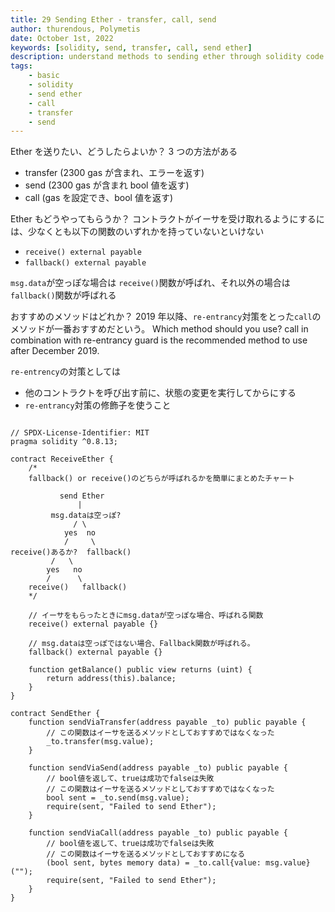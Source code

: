 ```yaml
---
title: 29 Sending Ether - transfer, call, send
author: thurendous, Polymetis
date: October 1st, 2022
keywords: [solidity, send, transfer, call, send ether]
description: understand methods to sending ether through solidity code example
tags:
    - basic
    - solidity
    - send ether
    - call
    - transfer
    - send
---
```


Ether を送りたい、どうしたらよいか？
3 つの方法がある

-   transfer (2300 gas が含まれ、エラーを返す)
-   send (2300 gas が含まれ bool 値を返す)
-   call (gas を設定でき、bool 値を返す)

Ether もどうやってもらうか？
コントラクトがイーサを受け取れるようにするには、少なくとも以下の関数のいずれかを持っていないといけない

-   `receive() external payable`
-   `fallback() external payable`

`msg.data`が空っぽな場合は `receive()`関数が呼ばれ、それ以外の場合は `fallback()`関数が呼ばれる

おすすめのメソッドはどれか？
2019 年以降、`re-entrancy`対策をとった`call`のメソッドが一番おすすめだという。
Which method should you use?
call in combination with re-entrancy guard is the recommended method to use after December 2019.

`re-entrency`の対策としては

-   他のコントラクトを呼び出す前に、状態の変更を実行してからにする
-   `re-entrancy`対策の修飾子を使うこと

```sol

// SPDX-License-Identifier: MIT
pragma solidity ^0.8.13;

contract ReceiveEther {
    /*
    fallback() or receive()のどちらが呼ばれるかを簡単にまとめたチャート

           send Ether
               |
         msg.dataは空っぽ?
              / \
            yes  no
            /     \
receive()あるか?  fallback()
         /   \
        yes   no
        /      \
    receive()   fallback()
    */

    // イーサをもらったときにmsg.dataが空っぽな場合、呼ばれる関数
    receive() external payable {}

    // msg.dataは空っぽではない場合、Fallback関数が呼ばれる。
    fallback() external payable {}

    function getBalance() public view returns (uint) {
        return address(this).balance;
    }
}

contract SendEther {
    function sendViaTransfer(address payable _to) public payable {
        // この関数はイーサを送るメソッドとしておすすめではなくなった
        _to.transfer(msg.value);
    }

    function sendViaSend(address payable _to) public payable {
        // bool値を返して、trueは成功でfalseは失敗
        // この関数はイーサを送るメソッドとしておすすめではなくなった
        bool sent = _to.send(msg.value);
        require(sent, "Failed to send Ether");
    }

    function sendViaCall(address payable _to) public payable {
        // bool値を返して、trueは成功でfalseは失敗
        // この関数はイーサを送るメソッドとしておすすめになる
        (bool sent, bytes memory data) = _to.call{value: msg.value}("");
        require(sent, "Failed to send Ether");
    }
}

```
